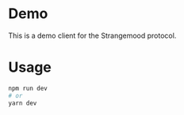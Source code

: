 # Demo

This is a demo client for the Strangemood protocol.

# Usage

```bash
npm run dev
# or
yarn dev
```
